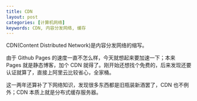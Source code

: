 ```yaml
---
title: CDN
layout: post
categories: [计算机网络]
keywords: CDN, 内容分发网络, 缓存
---
```


CDN(Content Distributed Network)是内容分发网络的缩写。

由于 Github Pages 的速度一直不怎么样，今天就想起来要加速一下；本来 Pages 就是静态博客，加个 CDN 就得了。刚开始还想找个免费的，后来发现还要认证就算了，直接上阿里云比较省心，全家桶。

这一两年还算补了下网络知识，发现很多东西都是旧瓶装新酒罢了，CDN 也不例外；CDN 本质上就是分布式缓存服务器。